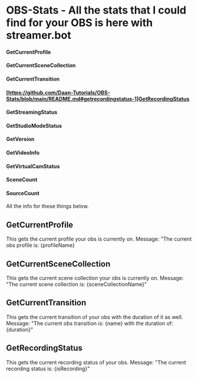 # OBS-Stats - All the stats that I could find for your OBS is here with streamer.bot

#### GetCurrentProfile
#### GetCurrentSceneCollection
#### GetCurrentTransition
#### [https://github.com/Daan-Tutorials/OBS-Stats/blob/main/README.md#getrecordingstatus-1]GetRecordingStatus
#### GetStreamingStatus
#### GetStudioModeStatus
#### GetVersion
#### GetVideoInfo
#### GetVirtualCamStatus
#### SceneCount
#### SourceCount

All the info for these things below.



## GetCurrentProfile
This gets the current profile your obs is currently on. 
Message: "The current obs profile is: {profileName}



## GetCurrentSceneCollection
This gets the current scene collection your obs is currently on. 
Message: "The current scene collection is: {sceneCollectionName}"



## GetCurrentTransition
This gets the current transition of your obs with the duration of it as well. 
Message: "The current obs transition is: {name} with the duration of: {duration}"



## GetRecordingStatus
This gets the current recording status of your obs. 
Message: "The current recording status is: {isRecording}"
